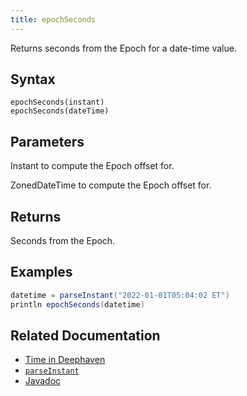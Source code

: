 ```yaml
---
title: epochSeconds
---
```


Returns seconds from the Epoch for a date-time value.

## Syntax

```
epochSeconds(instant)
epochSeconds(dateTime)
```

## Parameters

<ParamTable>
<Param name="instant" type="Instant">

Instant to compute the Epoch offset for.

</Param>
<Param name="dateTime" type="ZonedDateTime">

ZonedDateTime to compute the Epoch offset for.

</Param>
</ParamTable>

## Returns

Seconds from the Epoch.

## Examples

```groovy order=:log
datetime = parseInstant("2022-01-01T05:04:02 ET")
println epochSeconds(datetime)
```

## Related Documentation

- [Time in Deephaven](../../../conceptual/time-in-deephaven.md)
- [`parseInstant`](./parseInstant.md)
- [Javadoc](https://deephaven.io/core/javadoc/io/deephaven/time/DateTimeUtils.html#epochSeconds(java.time.Instant))
